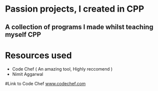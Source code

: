 # Passion projects, I created in CPP 

## A collection of programs I made whilst teaching myself CPP

# Resources used
* Code Chef ( An amazing tool, Highly reccomend )
* Nimit Aggarwal

#Link to Code Chef www.codechef.com
